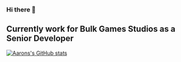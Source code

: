 ### Hi there 👋
## Currently work for Bulk Games Studios as a Senior Developer

[![Aarons's GitHub stats](https://github-readme-stats.vercel.app/api?username=Thomastrainiac&show_icons=true&count_private=true&border_radius=5&bg_color=0f1216&border_color=2a2f35)](https://github.com/Thomastrainiac)
<!--
**Thomastrainiac/Thomastrainiac** is a ✨ _special_ ✨ repository because its `README.md` (this file) appears on your GitHub profile.

Here are some ideas to get you started:

- 🔭 I’m currently working on ...
- 🌱 I’m currently learning ...
- 👯 I’m looking to collaborate on ...
- 🤔 I’m looking for help with ...
- 💬 Ask me about ...
- 📫 How to reach me: ...
- 😄 Pronouns: ...
- ⚡ Fun fact: ...
-->
